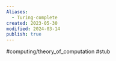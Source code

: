 ```yaml
---
Aliases:
  - Turing-complete
created: 2023-05-30
modified: 2024-03-14
publish: true
---
```


#computing/theory_of_computation #stub